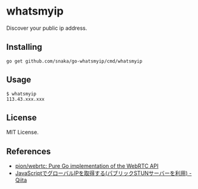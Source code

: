 whatsmyip
=========

Discover your public ip address.

## Installing

```
go get github.com/snaka/go-whatsmyip/cmd/whatsmyip
```

## Usage

```
$ whatsmyip
113.43.xxx.xxx
```

## License

MIT License.

## References

* [pion/webrtc: Pure Go implementation of the WebRTC API](https://github.com/pion/webrtc)
* [JavaScriptでグローバルIPを取得する(パブリックSTUNサーバーを利用) - Qiita](https://qiita.com/azechi/items/1a7832e346f42402cca6)

